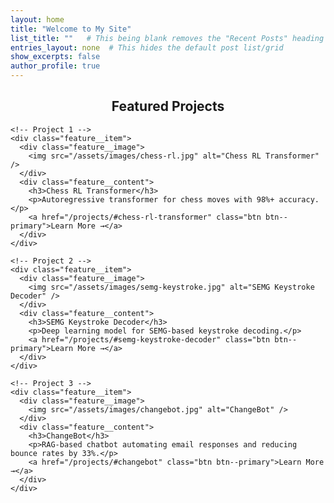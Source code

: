```yaml
---
layout: home
title: "Welcome to My Site"
list_title: ""   # This being blank removes the "Recent Posts" heading
entries_layout: none  # This hides the default post list/grid
show_excerpts: false
author_profile: true
---
```


<div class="page__content">
  <h2 style="text-align:center;">Featured Projects</h2>

  <!-- This is the main container for your projects -->

    <!-- Project 1 -->
    <div class="feature__item">
      <div class="feature__image">
        <img src="/assets/images/chess-rl.jpg" alt="Chess RL Transformer" />
      </div>
      <div class="feature__content">
        <h3>Chess RL Transformer</h3>
        <p>Autoregressive transformer for chess moves with 98%+ accuracy.</p>
        <a href="/projects/#chess-rl-transformer" class="btn btn--primary">Learn More →</a>
      </div>
    </div>

    <!-- Project 2 -->
    <div class="feature__item">
      <div class="feature__image">
        <img src="/assets/images/semg-keystroke.jpg" alt="SEMG Keystroke Decoder" />
      </div>
      <div class="feature__content">
        <h3>SEMG Keystroke Decoder</h3>
        <p>Deep learning model for SEMG-based keystroke decoding.</p>
        <a href="/projects/#semg-keystroke-decoder" class="btn btn--primary">Learn More →</a>
      </div>
    </div>

    <!-- Project 3 -->
    <div class="feature__item">
      <div class="feature__image">
        <img src="/assets/images/changebot.jpg" alt="ChangeBot" />
      </div>
      <div class="feature__content">
        <h3>ChangeBot</h3>
        <p>RAG-based chatbot automating email responses and reducing bounce rates by 33%.</p>
        <a href="/projects/#changebot" class="btn btn--primary">Learn More →</a>
      </div>
    </div>

  </div>

